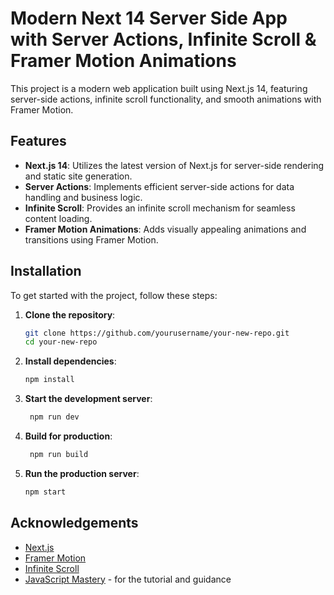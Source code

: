 # Modern Next 14 Server Side App with Server Actions, Infinite Scroll & Framer Motion Animations

This project is a modern web application built using Next.js 14, featuring server-side actions, infinite scroll functionality, and smooth animations with Framer Motion.

## Features

- **Next.js 14**: Utilizes the latest version of Next.js for server-side rendering and static site generation.
- **Server Actions**: Implements efficient server-side actions for data handling and business logic.
- **Infinite Scroll**: Provides an infinite scroll mechanism for seamless content loading.
- **Framer Motion Animations**: Adds visually appealing animations and transitions using Framer Motion.

## Installation

To get started with the project, follow these steps:

1. **Clone the repository**:

   ```sh
   git clone https://github.com/yourusername/your-new-repo.git
   cd your-new-repo
   ```

2. **Install dependencies**:

   ```sh
   npm install
   ```

3. **Start the development server**:

   ```sh
    npm run dev
   ```

4. **Build for production**:

   ```sh
    npm run build
   ```

5. **Run the production server**:
    ```sh
    npm start
    ```

## Acknowledgements

- [Next.js](https://nextjs.org/)
- [Framer Motion](https://www.framer.com/motion/)
- [Infinite Scroll](https://infinite-scroll.com/)
- [JavaScript Mastery](https://www.youtube.com/c/JavaScriptMastery) - for the tutorial and guidance